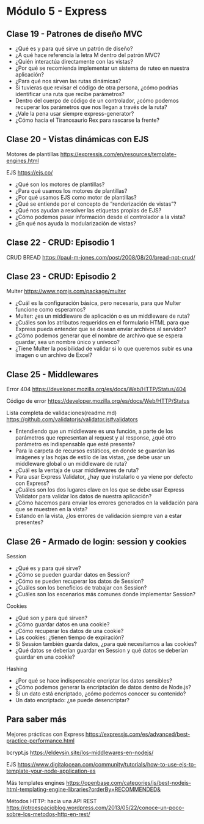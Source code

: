 # Módulo 5 - Express

## Clase 19 - Patrones de diseño MVC

- ¿Qué es y para qué sirve un patrón de diseño?
- ¿A qué hace referencia la letra M dentro del patrón MVC?
- ¿Quién interactúa directamente con las vistas?
- ¿Por qué se recomienda implementar un sistema de ruteo en nuestra aplicación?
- ¿Para qué nos sirven las rutas dinámicas?
- Si tuvieras que revisar el código de otra persona, ¿cómo podrías identificar una ruta que recibe parámetros?
- Dentro del cuerpo de código de un controlador, ¿cómo podemos recuperar los parámetros que nos llegan a través de la ruta?
- ¿Vale la pena usar siempre express-generator?
- ¿Cómo hacía el Tiranosaurio Rex para rascarse la frente?

## Clase 20 - Vistas dinámicas con EJS

Motores de plantillas https://expressjs.com/en/resources/template-engines.html

EJS https://ejs.co/

- ¿Qué son los motores de plantillas?
- ¿Para qué usamos los motores de plantillas?
- ¿Por qué usamos EJS como motor de plantillas?
- ¿Qué se entiende por el concepto de “renderización de vistas”?
- ¿Qué nos ayudan a resolver las etiquetas propias de EJS?
- ¿Cómo podemos pasar información desde el controlador a la vista?
- ¿En qué nos ayuda la modularización de vistas?

## Clase 22 - CRUD: Episodio 1

CRUD BREAD https://paul-m-jones.com/post/2008/08/20/bread-not-crud/

## Clase 23 - CRUD: Episodio 2

Multer https://www.npmjs.com/package/multer

- ¿Cuál es la configuración básica, pero necesaria, para que Multer funcione como esperamos?
- Multer: ¿es un middleware de aplicación o es un middleware de ruta?
- ¿Cuáles son los atributos requeridos en el formulario HTML para que Express pueda entender que se desean enviar archivos al servidor?
- ¿Cómo podemos generar que el nombre de archivo que se espera guardar, sea un nombre único y unívoco?
- ¿Tiene Multer la posibilidad de validar si lo que queremos subir es una imagen o un archivo de Excel?

## Clase 25 - Middlewares

Error 404 https://developer.mozilla.org/es/docs/Web/HTTP/Status/404

Código de error https://developer.mozilla.org/es/docs/Web/HTTP/Status

Lista completa de validaciones(readme.md) https://github.com/validatorjs/validator.js#validators

- Entendiendo que un middleware es una función, a parte de los parámetros que representan al request y al response, ¿qué otro parámetro es indispensable que esté presente?
- Para la carpeta de recursos estáticos, en donde se guardan las imágenes y las hojas de estilo de las vistas, ¿se debe usar un middleware global o un middleware de ruta?
- ¿Cuál es la ventaja de usar middlewares de ruta?
- Para usar Express Validator, ¿hay que instalarlo o ya viene por defecto con Express?
- ¿Cuáles son los dos lugares clave en los que se debe usar Express Validator para validar los datos de nuestra aplicación?
- ¿Cómo hacemos para enviar los errores generados en la validación para que se muestren en la vista?
- Estando en la vista, ¿los errores de validación siempre van a estar presentes?

## Clase 26 - Armado de login: session y cookies

Session
- ¿Qué es y para qué sirve?
- ¿Cómo se pueden guardar datos en Session?
- ¿Cómo se pueden recuperar los datos de Session?
- ¿Cuáles son los beneficios de trabajar con Session?
- ¿Cuáles son los escenarios más comunes donde implementar Session?

Cookies
- ¿Qué son y para qué sirven?
- ¿Cómo guardar datos en una cookie?
- ¿Cómo recuperar los datos de una cookie?
- Las cookies: ¿tienen tiempo de expiración?
- Si Session también guarda datos, ¿para qué necesitamos a las cookies?
- ¿Qué datos se deberían guardar en Session y qué datos se deberían guardar en una cookie?

Hashing
- ¿Por qué se hace indispensable encriptar los datos sensibles?
- ¿Cómo podemos generar la encriptación de datos dentro de Node.js?
- Si un dato está encriptado, ¿cómo podemos conocer su contenido?
- Un dato encriptado: ¿se puede desencriptar?

## Para saber más 

Mejores prácticas con Express https://expressjs.com/es/advanced/best-practice-performance.html

bcrypt.js https://eldevsin.site/los-middlewares-en-nodejs/

EJS https://www.digitalocean.com/community/tutorials/how-to-use-ejs-to-template-your-node-application-es

Más templates engines https://openbase.com/categories/js/best-nodejs-html-templating-engine-libraries?orderBy=RECOMMENDED&

Métodos HTTP: hacia una API REST https://otroespacioblog.wordpress.com/2013/05/22/conoce-un-poco-sobre-los-metodos-http-en-rest/
